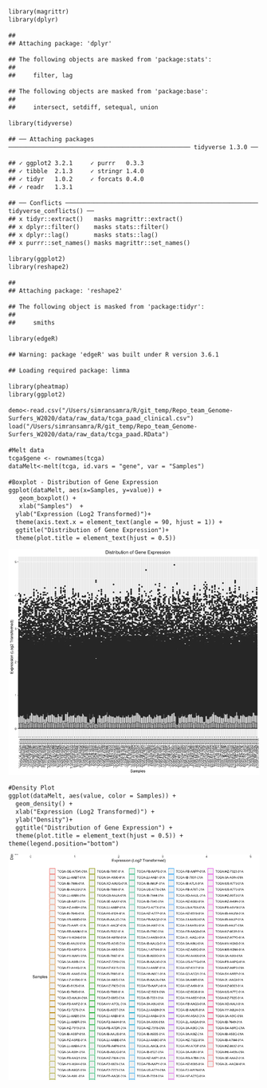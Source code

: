     library(magrittr)
    library(dplyr)

    ## 
    ## Attaching package: 'dplyr'

    ## The following objects are masked from 'package:stats':
    ## 
    ##     filter, lag

    ## The following objects are masked from 'package:base':
    ## 
    ##     intersect, setdiff, setequal, union

    library(tidyverse)

    ## ── Attaching packages ─────────────────────────────────────────────────── tidyverse 1.3.0 ──

    ## ✓ ggplot2 3.2.1     ✓ purrr   0.3.3
    ## ✓ tibble  2.1.3     ✓ stringr 1.4.0
    ## ✓ tidyr   1.0.2     ✓ forcats 0.4.0
    ## ✓ readr   1.3.1

    ## ── Conflicts ────────────────────────────────────────────────────── tidyverse_conflicts() ──
    ## x tidyr::extract()   masks magrittr::extract()
    ## x dplyr::filter()    masks stats::filter()
    ## x dplyr::lag()       masks stats::lag()
    ## x purrr::set_names() masks magrittr::set_names()

    library(ggplot2)
    library(reshape2)

    ## 
    ## Attaching package: 'reshape2'

    ## The following object is masked from 'package:tidyr':
    ## 
    ##     smiths

    library(edgeR)

    ## Warning: package 'edgeR' was built under R version 3.6.1

    ## Loading required package: limma

    library(pheatmap)
    library(ggplot2)

    demo<-read.csv("/Users/simransamra/R/git_temp/Repo_team_Genome-Surfers_W2020/data/raw_data/tcga_paad_clinical.csv")
    load("/Users/simransamra/R/git_temp/Repo_team_Genome-Surfers_W2020/data/raw_data/tcga_paad.RData")

    #Melt data
    tcga$gene <- rownames(tcga)
    dataMelt<-melt(tcga, id.vars = "gene", var = "Samples")

    #Boxplot - Distribution of Gene Expression
    ggplot(dataMelt, aes(x=Samples, y=value)) + 
       geom_boxplot() + 
       xlab("Samples")  + 
      ylab("Expression (Log2 Transformed)")+ 
      theme(axis.text.x = element_text(angle = 90, hjust = 1)) +
      ggtitle("Distribution of Gene Expression")+
      theme(plot.title = element_text(hjust = 0.5))

![](Simran---Work_files/figure-markdown_strict/fig1-1.png)

    #Density Plot
    ggplot(dataMelt, aes(value, color = Samples)) + 
      geom_density() + 
      xlab("Expression (Log2 Transformed)") +
      ylab("Density")+ 
      ggtitle("Distribution of Gene Expression") +
      theme(plot.title = element_text(hjust = 0.5)) + theme(legend.position="bottom")

![](Simran---Work_files/figure-markdown_strict/fig2-1.png)
